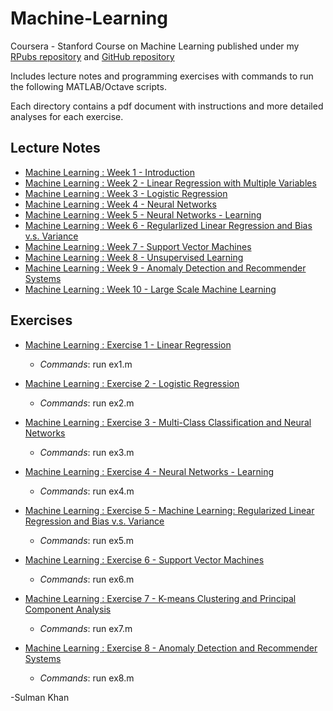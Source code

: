 # Machine-Learning
Coursera - Stanford Course on Machine Learning published under my [RPubs repository](https://rpubs.com/SulmanKhan/444167) and [GitHub repository](https://github.com/SulmanK/Machine-Learning)

Includes lecture notes and programming exercises with commands to run the following MATLAB/Octave scripts. 

Each directory contains a pdf document with instructions and more detailed analyses for each exercise.


## Lecture Notes
 + [Machine Learning : Week 1 - Introduction](http://rpubs.com/SulmanKhan/441164)
 + [Machine Learning : Week 2 - Linear Regression with Multiple Variables](http://rpubs.com/SulmanKhan/441188)
 + [Machine Learning : Week 3 - Logistic Regression](https://rpubs.com/SulmanKhan/444163)
 + [Machine Learning : Week 4 - Neural Networks](https://rpubs.com/SulmanKhan/444414)
 + [Machine Learning : Week 5 - Neural Networks - Learning](https://rpubs.com/SulmanKhan/444446)
 + [Machine Learning : Week 6 - Regularlized Linear Regression and Bias v.s. Variance](https://rpubs.com/SulmanKhan/445032)
 + [Machine Learning : Week 7 - Support Vector Machines](https://rpubs.com/SulmanKhan/445033)
 + [Machine Learning : Week 8 - Unsupervised Learning](https://rpubs.com/SulmanKhan/445042)
 + [Machine Learning : Week 9 - Anomaly Detection and Recommender Systems](https://rpubs.com/SulmanKhan/445044)
 + [Machine Learning : Week 10 - Large Scale Machine Learning](https://rpubs.com/SulmanKhan/445045) 

## Exercises

* [Machine Learning : Exercise 1 - Linear Regression](https://github.com/SulmanK/Machine-Learning/tree/master/Exercises/machine-learning-ex1)
    + *Commands*: run ex1.m

* [Machine Learning : Exercise 2 - Logistic Regression](https://github.com/SulmanK/Machine-Learning/tree/master/Exercises/machine-learning-ex2)
    + *Commands*: run ex2.m

* [Machine Learning : Exercise 3 - Multi-Class Classification and Neural Networks](https://github.com/SulmanK/Machine-Learning/tree/master/Exercises/machine-learning-ex3)
    + *Commands*: run ex3.m

* [Machine Learning : Exercise 4 - Neural Networks - Learning](https://github.com/SulmanK/Machine-Learning/tree/master/Exercises/machine-learning-ex4)
    + *Commands*: run ex4.m

* [Machine Learning : Exercise 5 - Machine Learning: Regularized Linear Regression and Bias v.s. Variance](https://github.com/SulmanK/Machine-Learning/tree/master/Exercises/machine-learning-ex5)
    + *Commands*: run ex5.m

* [Machine Learning : Exercise 6 - Support Vector Machines](https://github.com/SulmanK/Machine-Learning/tree/master/Exercises/machine-learning-ex6)
    + *Commands*: run ex6.m

* [Machine Learning : Exercise 7 - K-means Clustering and Principal Component Analysis](https://github.com/SulmanK/Machine-Learning/tree/master/Exercises/machine-learning-ex7)
    + *Commands*: run ex7.m

* [Machine Learning : Exercise 8 - Anomaly Detection and Recommender Systems](https://github.com/SulmanK/Machine-Learning/tree/master/Exercises/machine-learning-ex8)
    + *Commands*: run ex8.m









-Sulman Khan
